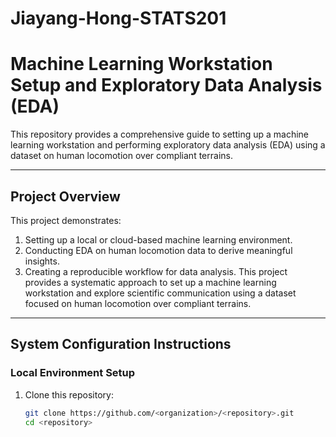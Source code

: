 # Jiayang-Hong-STATS201
# Machine Learning Workstation Setup and Exploratory Data Analysis (EDA)

This repository provides a comprehensive guide to setting up a machine learning workstation and performing exploratory data analysis (EDA) using a dataset on human locomotion over compliant terrains.

---

## Project Overview

This project demonstrates:
1. Setting up a local or cloud-based machine learning environment.
2. Conducting EDA on human locomotion data to derive meaningful insights.
3. Creating a reproducible workflow for data analysis.
This project provides a systematic approach to set up a machine learning workstation and explore scientific communication using a dataset focused on human locomotion over compliant terrains.
---

## System Configuration Instructions

### Local Environment Setup

1. Clone this repository:
   ```bash
   git clone https://github.com/<organization>/<repository>.git
   cd <repository>
